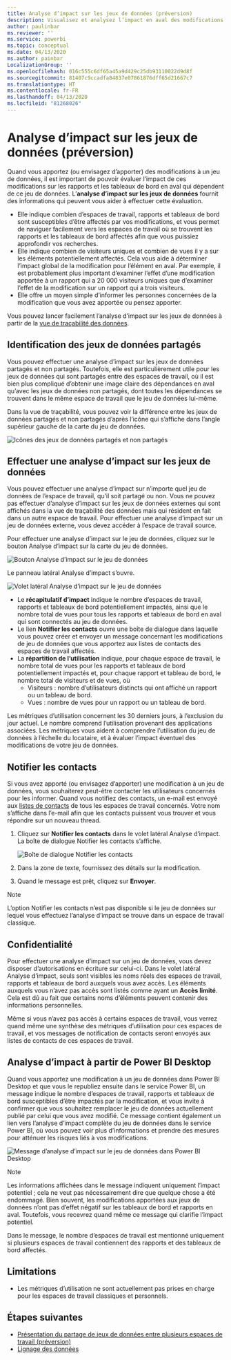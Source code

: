 ```yaml
---
title: Analyse d’impact sur les jeux de données (préversion)
description: Visualisez et analysez l’impact en aval des modifications apportées aux jeux de données.
author: paulinbar
ms.reviewer: ''
ms.service: powerbi
ms.topic: conceptual
ms.date: 04/13/2020
ms.author: painbar
LocalizationGroup: ''
ms.openlocfilehash: 016c555c6df65a45a9d429c25db93110022d9d8f
ms.sourcegitcommit: 81407c9ccadfa84837e07861876dff65d21667c7
ms.translationtype: HT
ms.contentlocale: fr-FR
ms.lasthandoff: 04/13/2020
ms.locfileid: "81268026"
---
```

# <a name="dataset-impact-analysis-preview"></a>Analyse d’impact sur les jeux de données (préversion)

Quand vous apportez (ou envisagez d’apporter) des modifications à un jeu de données, il est important de pouvoir évaluer l’impact de ces modifications sur les rapports et les tableaux de bord en aval qui dépendent de ce jeu de données. L’**analyse d’impact sur les jeux de données** fournit des informations qui peuvent vous aider à effectuer cette évaluation.
* Elle indique combien d’espaces de travail, rapports et tableaux de bord sont susceptibles d’être affectés par vos modifications, et vous permet de naviguer facilement vers les espaces de travail où se trouvent les rapports et les tableaux de bord affectés afin que vous puissiez approfondir vos recherches.
* Elle indique combien de visiteurs uniques et combien de vues il y a sur les éléments potentiellement affectés. Cela vous aide à déterminer l’impact global de la modification pour l’élément en aval. Par exemple, il est probablement plus important d’examiner l’effet d’une modification apportée à un rapport qui a 20 000 visiteurs uniques que d’examiner l’effet de la modification sur un rapport qui a trois visiteurs.
* Elle offre un moyen simple d’informer les personnes concernées de la modification que vous avez apportée ou pensez apporter.

Vous pouvez lancer facilement l’analyse d’impact sur les jeux de données à partir de la [vue de traçabilité des données](service-data-lineage.md).

## <a name="identifying-shared-datasets"></a>Identification des jeux de données partagés

Vous pouvez effectuer une analyse d’impact sur les jeux de données partagés et non partagés. Toutefois, elle est particulièrement utile pour les jeux de données qui sont partagés entre des espaces de travail, où il est bien plus compliqué d’obtenir une image claire des dépendances en aval qu’avec les jeux de données non partagés, dont toutes les dépendances se trouvent dans le même espace de travail que le jeu de données lui-même.

Dans la vue de traçabilité, vous pouvez voir la différence entre les jeux de données partagés et non partagés d’après l’icône qui s’affiche dans l’angle supérieur gauche de la carte du jeu de données.

![Icônes des jeux de données partagés et non partagés](media/service-dataset-impact-analysis/shared-unshared-icon.png)

## <a name="perform-dataset-impact-analysis"></a>Effectuer une analyse d’impact sur les jeux de données

Vous pouvez effectuer une analyse d’impact sur n’importe quel jeu de données de l’espace de travail, qu’il soit partagé ou non. Vous ne pouvez pas effectuer d’analyse d’impact sur les jeux de données externes qui sont affichés dans la vue de traçabilité des données mais qui résident en fait dans un autre espace de travail. Pour effectuer une analyse d’impact sur un jeu de données externe, vous devez accéder à l’espace de travail source.

Pour effectuer une analyse d’impact sur le jeu de données, cliquez sur le bouton Analyse d’impact sur la carte du jeu de données.

![Bouton Analyse d’impact sur le jeu de données](media/service-dataset-impact-analysis/open-analysis-pane-button.png)

Le panneau latéral Analyse d’impact s’ouvre.

![Volet latéral Analyse d’impact sur le jeu de données](media/service-dataset-impact-analysis/service-impact-analysis-pane.png)

* Le **récapitulatif d’impact** indique le nombre d’espaces de travail, rapports et tableaux de bord potentiellement impactés, ainsi que le nombre total de vues pour tous les rapports et tableaux de bord en aval qui sont connectés au jeu de données.
* Le lien **Notifier les contacts** ouvre une boîte de dialogue dans laquelle vous pouvez créer et envoyer un message concernant les modifications de jeu de données que vous apportez aux listes de contacts des espaces de travail affectés. 
* La **répartition de l’utilisation** indique, pour chaque espace de travail, le nombre total de vues pour les rapports et tableaux de bord potentiellement impactés et, pour chaque rapport et tableau de bord, le nombre total de visiteurs et de vues, où
   * Visiteurs : nombre d’utilisateurs distincts qui ont affiché un rapport ou un tableau de bord.
   * Vues : nombre de vues pour un rapport ou un tableau de bord.

Les métriques d’utilisation concernent les 30 derniers jours, à l’exclusion du jour actuel. Le nombre comprend l’utilisation provenant des applications associées. Les métriques vous aident à comprendre l’utilisation du jeu de données à l’échelle du locataire, et à évaluer l’impact éventuel des modifications de votre jeu de données.

## <a name="notify-contacts"></a>Notifier les contacts

Si vous avez apporté (ou envisagez d’apporter) une modification à un jeu de données, vous souhaiterez peut-être contacter les utilisateurs concernés pour les informer. Quand vous notifiez des contacts, un e-mail est envoyé aux [listes de contacts](../service-create-the-new-workspaces.md#workspace-contact-list) de tous les espaces de travail concernés. Votre nom s’affiche dans l’e-mail afin que les contacts puissent vous trouver et vous répondre sur un nouveau thread. 

1. Cliquez sur **Notifier les contacts** dans le volet latéral Analyse d’impact. La boîte de dialogue Notifier les contacts s’affiche.

   ![Boîte de dialogue Notifier les contacts](media/service-dataset-impact-analysis/notify-contacts-dialog.png)

1. Dans la zone de texte, fournissez des détails sur la modification.
1. Quand le message est prêt, cliquez sur **Envoyer**.

> [!NOTE]
> L’option Notifier les contacts n’est pas disponible si le jeu de données sur lequel vous effectuez l’analyse d’impact se trouve dans un espace de travail classique.

## <a name="privacy"></a>Confidentialité

Pour effectuer une analyse d’impact sur un jeu de données, vous devez disposer d’autorisations en écriture sur celui-ci. Dans le volet latéral Analyse d’impact, seuls sont visibles les noms réels des espaces de travail, rapports et tableaux de bord auxquels vous avez accès. Les éléments auxquels vous n’avez pas accès sont listés comme ayant un **Accès limité**. Cela est dû au fait que certains noms d’éléments peuvent contenir des informations personnelles.

Même si vous n’avez pas accès à certains espaces de travail, vous verrez quand même une synthèse des métriques d’utilisation pour ces espaces de travail, et vos messages de notification de contacts seront envoyés aux listes de contacts de ces espaces de travail.

## <a name="impact-analysis-from-power-bi-desktop"></a>Analyse d’impact à partir de Power BI Desktop

Quand vous apportez une modification à un jeu de données dans Power BI Desktop et que vous le republiez ensuite dans le service Power BI, un message indique le nombre d’espaces de travail, rapports et tableaux de bord susceptibles d’être impactés par la modification, et vous invite à confirmer que vous souhaitez remplacer le jeu de données actuellement publié par celui que vous avez modifié. Ce message contient également un lien vers l’analyse d’impact complète du jeu de données dans le service Power BI, où vous pouvez voir plus d’informations et prendre des mesures pour atténuer les risques liés à vos modifications.

![Message d’analyse d’impact sur le jeu de données dans Power BI Desktop](media/service-dataset-impact-analysis/service-dataset-impact-analysis-desktop-warning.png)

> [!NOTE]
> Les informations affichées dans le message indiquent uniquement l’impact potentiel ; cela ne veut pas nécessairement dire que quelque chose a été endommagé. Bien souvent, les modifications apportées aux jeux de données n’ont pas d’effet négatif sur les tableaux de bord et rapports en aval. Toutefois, vous recevrez quand même ce message qui clarifie l’impact potentiel.
>
>Dans le message, le nombre d’espaces de travail est mentionné uniquement si plusieurs espaces de travail contiennent des rapports et des tableaux de bord affectés.

## <a name="limitations"></a>Limitations

* Les métriques d’utilisation ne sont actuellement pas prises en charge pour les espaces de travail classiques et personnels.

## <a name="next-steps"></a>Étapes suivantes

* [Présentation du partage de jeux de données entre plusieurs espaces de travail (préversion)](../service-datasets-across-workspaces.md)
* [Lignage des données](service-data-lineage.md)
